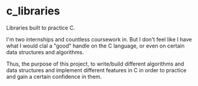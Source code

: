 # c_libraries
Libraries built to practice C. 

I'm two internships and countless coursework in. But I don't feel like I have
what I would clal a "good" handle on the C language, or even on certain data
structures and algorithms. 

Thus, the purpose of this project, to write/build different algorithms and data
structures and implement different features in C in order to practice and gain
a certain confidence in them.
